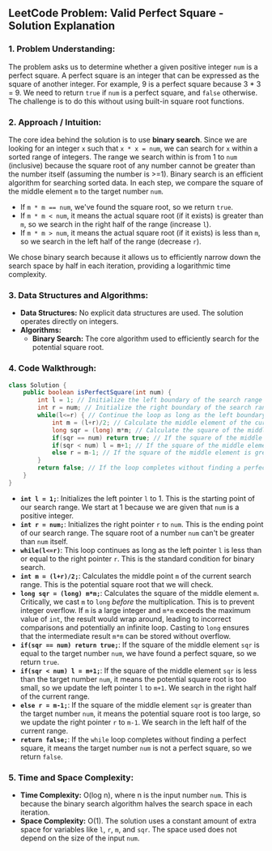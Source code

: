 ## LeetCode Problem: Valid Perfect Square - Solution Explanation

### 1. Problem Understanding:

The problem asks us to determine whether a given positive integer `num` is a perfect square.  A perfect square is an integer that can be expressed as the square of another integer. For example, 9 is a perfect square because 3 * 3 = 9.  We need to return `true` if `num` is a perfect square, and `false` otherwise.  The challenge is to do this without using built-in square root functions.

### 2. Approach / Intuition:

The core idea behind the solution is to use **binary search**. Since we are looking for an integer `x` such that `x * x = num`, we can search for `x` within a sorted range of integers. The range we search within is from 1 to `num` (inclusive) because the square root of any number cannot be greater than the number itself (assuming the number is >=1).  Binary search is an efficient algorithm for searching sorted data. In each step, we compare the square of the middle element `m` to the target number `num`.

- If `m * m == num`, we've found the square root, so we return `true`.
- If `m * m < num`, it means the actual square root (if it exists) is greater than `m`, so we search in the right half of the range (increase `l`).
- If `m * m > num`, it means the actual square root (if it exists) is less than `m`, so we search in the left half of the range (decrease `r`).

We chose binary search because it allows us to efficiently narrow down the search space by half in each iteration, providing a logarithmic time complexity.

### 3. Data Structures and Algorithms:

- **Data Structures:** No explicit data structures are used. The solution operates directly on integers.
- **Algorithms:**
    - **Binary Search:** The core algorithm used to efficiently search for the potential square root.

### 4. Code Walkthrough:

```java
class Solution {
    public boolean isPerfectSquare(int num) {
        int l = 1; // Initialize the left boundary of the search range to 1.
        int r = num; // Initialize the right boundary of the search range to num.
        while(l<=r) { // Continue the loop as long as the left boundary is less than or equal to the right boundary.
            int m = (l+r)/2; // Calculate the middle element of the current search range.
            long sqr = (long) m*m; // Calculate the square of the middle element. Use 'long' to prevent potential integer overflow when squaring 'm'.
            if(sqr == num) return true; // If the square of the middle element is equal to the target number, return true.
            if(sqr < num) l = m+1; // If the square of the middle element is less than the target number, update the left boundary to search the right half.
            else r = m-1; // If the square of the middle element is greater than the target number, update the right boundary to search the left half.
        }
        return false; // If the loop completes without finding a perfect square, return false.
    }
}
```

- **`int l = 1;`**: Initializes the left pointer `l` to 1. This is the starting point of our search range. We start at 1 because we are given that `num` is a positive integer.
- **`int r = num;`**: Initializes the right pointer `r` to `num`.  This is the ending point of our search range. The square root of a number `num` can't be greater than `num` itself.
- **`while(l<=r)`**: This loop continues as long as the left pointer `l` is less than or equal to the right pointer `r`. This is the standard condition for binary search.
- **`int m = (l+r)/2;`**: Calculates the middle point `m` of the current search range. This is the potential square root that we will check.
- **`long sqr = (long) m*m;`**: Calculates the square of the middle element `m`.  Critically, we cast `m` to `long` *before* the multiplication.  This is to prevent integer overflow. If `m` is a large integer and `m*m` exceeds the maximum value of `int`, the result would wrap around, leading to incorrect comparisons and potentially an infinite loop. Casting to `long` ensures that the intermediate result `m*m` can be stored without overflow.
- **`if(sqr == num) return true;`**: If the square of the middle element `sqr` is equal to the target number `num`, we have found a perfect square, so we return `true`.
- **`if(sqr < num) l = m+1;`**: If the square of the middle element `sqr` is less than the target number `num`, it means the potential square root is too small, so we update the left pointer `l` to `m+1`.  We search in the right half of the current range.
- **`else r = m-1;`**: If the square of the middle element `sqr` is greater than the target number `num`, it means the potential square root is too large, so we update the right pointer `r` to `m-1`. We search in the left half of the current range.
- **`return false;`**: If the `while` loop completes without finding a perfect square, it means the target number `num` is not a perfect square, so we return `false`.

### 5. Time and Space Complexity:

- **Time Complexity:** O(log n), where n is the input number `num`. This is because the binary search algorithm halves the search space in each iteration.
- **Space Complexity:** O(1). The solution uses a constant amount of extra space for variables like `l`, `r`, `m`, and `sqr`.  The space used does not depend on the size of the input `num`.
